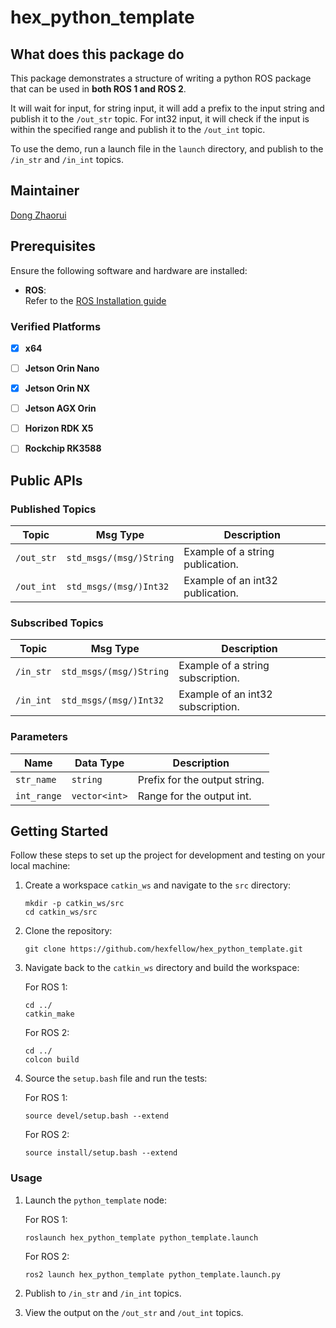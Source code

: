 # hex_python_template

## What does this package do

This package demonstrates a structure of writing a python ROS package that can be used in **both ROS 1 and ROS 2**. 

It will wait for input, for string input, it will add a prefix to the input string and publish it to the `/out_str` topic. For int32 input, it will check if the input is within the specified range and publish it to the `/out_int` topic.

To use the demo, run a launch file in the `launch` directory, and publish to the `/in_str` and `/in_int` topics.

## Maintainer

[Dong Zhaorui](mailto:847235539@qq.com)

## Prerequisites

Ensure the following software and hardware are installed:

* **ROS**:  
   Refer to the [ROS Installation guide](http://wiki.ros.org/ROS/Installation)

### Verified Platforms

* [x] **x64**
* [ ] **Jetson Orin Nano**
* [x] **Jetson Orin NX**
* [ ] **Jetson AGX Orin**
* [ ] **Horizon RDK X5**
* [ ] **Rockchip RK3588**



## Public APIs

### Published Topics

| Topic      | Msg Type                | Description           |
| ---------- | ----------------------- | --------------------- |
| `/out_str` | `std_msgs/(msg/)String` | Example of a string publication. |
| `/out_int` | `std_msgs/(msg/)Int32`  | Example of an int32 publication.  |

### Subscribed Topics

| Topic     | Msg Type                | Description           |
| --------- | ----------------------- | --------------------- |
| `/in_str` | `std_msgs/(msg/)String` | Example of a string subscription. |
| `/in_int` | `std_msgs/(msg/)Int32`  | Example of an int32 subscription.  |

### Parameters

| Name        | Data Type     | Description                  |
| ----------- | ------------- | ---------------------------- |
| `str_name`  | `string`      | Prefix for the output string. |
| `int_range` | `vector<int>` | Range for the output int.     |

## Getting Started

Follow these steps to set up the project for development and testing on your local machine:

1. Create a workspace `catkin_ws` and navigate to the `src` directory:

   ```shell
   mkdir -p catkin_ws/src
   cd catkin_ws/src
   ```

2. Clone the repository:

   ```shell
   git clone https://github.com/hexfellow/hex_python_template.git
   ```

3. Navigate back to the `catkin_ws` directory and build the workspace:

   For ROS 1:
   ```shell
   cd ../
   catkin_make
   ```

   For ROS 2:
   ```shell
   cd ../
   colcon build
   ```

4. Source the `setup.bash` file and run the tests:

   For ROS 1:
   ```shell
   source devel/setup.bash --extend
   ```

   For ROS 2:
   ```shell
   source install/setup.bash --extend
   ```

### Usage

1. Launch the `python_template` node:

   For ROS 1:
   ```shell
   roslaunch hex_python_template python_template.launch
   ```

   For ROS 2:
   ```shell
   ros2 launch hex_python_template python_template.launch.py
   ```

2. Publish to `/in_str` and `/in_int` topics.
3. View the output on the `/out_str` and `/out_int` topics.
